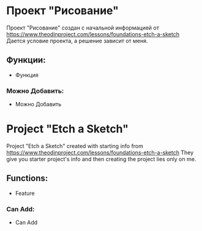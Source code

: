 # Проект "Рисование"

Проект "Рисование" создан с начальной информацией от https://www.theodinproject.com/lessons/foundations-etch-a-sketch Дается условие проекта, а решение зависит от меня.

## Функции:

-   Функция

### Можно Добавить:

-   Можно Добавить

# Project "Etch a Sketch"

Project "Etch a Sketch" created with starting info from https://www.theodinproject.com/lessons/foundations-etch-a-sketch They give you starter project's info and then creating the project lies only on me.

## Functions:

-   Feature

### Can Add:

-   Can Add

